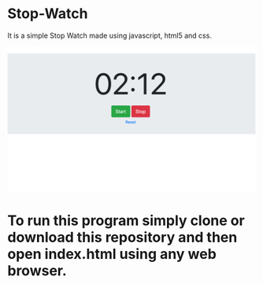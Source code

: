 # Stop-Watch
It is a simple Stop Watch made using javascript, html5 and css.

![alt tag](https://github.com/Jappan07/Stop-Watch/blob/master/ss.png)

# To run this program simply clone or download this repository and then open index.html using any web browser.